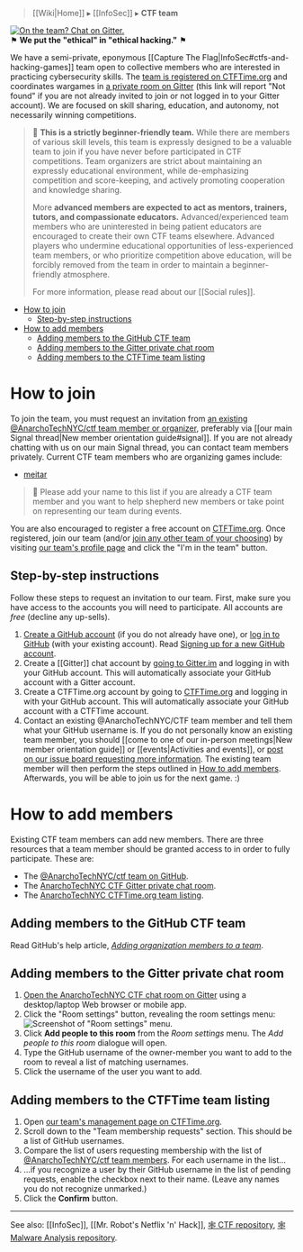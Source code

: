 > [[Wiki|Home]] ▸ [[InfoSec]] ▸ **CTF team**

[![On the team? Chat on Gitter.](https://badges.gitter.im/AnarchoTechNYC/CTF.svg)](https://gitter.im/AnarchoTechNYC/CTF)  
⚑ **We put the "ethical" in "ethical hacking."** ⚑

We have a semi-private, eponymous [[Capture The Flag|InfoSec#ctfs-and-hacking-games]] team open to collective members who are interested in practicing cybersecurity skills. The [team is registered on CTFTime.org](https://ctftime.org/team/34635) and coordinates wargames in [a private room on Gitter](https://gitter.im/AnarchoTechNYC/CTF) (this link will report "Not found" if you are not already invited to join or not logged in to your Gitter account). We are focused on skill sharing, education, and autonomy, not necessarily winning competitions.

> 🔰 **This is a strictly beginner-friendly team.** While there are members of various skill levels, this team is expressly designed to be a valuable team to join if you have never before participated in CTF competitions. Team organizers are strict about maintaining an expressly educational environment, while de-emphasizing competition and score-keeping, and actively promoting cooperation and knowledge sharing.
> 
> More **advanced members are expected to act as mentors, trainers, tutors, and compassionate educators.** Advanced/experienced team members who are uninterested in being patient educators are encouraged to create their own CTF teams elsewhere. Advanced players who undermine educational opportunities of less-experienced team members, or who prioritize competition above education, will be forcibly removed from the team in order to maintain a beginner-friendly atmosphere.
> 
> For more information, please read about our [[Social rules]].

* [How to join](#how-to-join)
  * [Step-by-step instructions](#step-by-step-instructions)
* [How to add members](#how-to-add-members)
  * [Adding members to the GitHub CTF team](#adding-members-to-the-github-ctf-team)
  * [Adding members to the Gitter private chat room](#adding-members-to-the-gitter-private-chat-room)
  * [Adding members to the CTFTime team listing](#adding-members-to-the-ctftime-team-listing)

# How to join

To join the team, you must request an invitation from [an existing @AnarchoTechNYC/ctf team member or organizer](https://github.com/orgs/AnarchoTechNYC/teams/ctf), preferably via [[our main Signal thread|New member orientation guide#signal]]. If you are not already chatting with us on our main Signal thread, you can contact team members privately. Current CTF team members who are organizing games include:

* [meitar](https://github.com/meitar)

> 📝 Please add your name to this list if you are already a CTF team member and you want to help shepherd new members or take point on representing our team during events.

You are also encouraged to register a free account on [CTFTime.org](https://ctftime.org/). Once registered, join our team (and/or [join any other team of your choosing](https://ctftime.org/faq/#team)) by visiting [our team's profile page](https://ctftime.org/team/34635) and click the "I'm in the team" button.

## Step-by-step instructions

Follow these steps to request an invitation to our team. First, make sure you have access to the accounts you will need to participate. All accounts are *free* (decline any up-sells).

1. [Create a GitHub account](https://github.com/join) (if you do not already have one), or [log in to GitHub](https://github.com/login) (with your existing account). Read [Signing up for a new GitHub account](https://help.github.com/articles/signing-up-for-a-new-github-account/).
1. Create a [[Gitter]] chat account by [going to Gitter.im](https://gitter.im/) and logging in with your GitHub account. This will automatically associate your GitHub account with a Gitter account.
1. Create a CTFTime.org account by going to [CTFTime.org](https://ctftime.org/) and logging in with your GitHub account. This will automatically associate your GitHub account with a CTFTime account.
1. Contact an existing @AnarchoTechNYC/CTF team member and tell them what your GitHub username is. If you do not personally know an existing team member, you should [[come to one of our in-person meetings|New member orientation guide]] or [[events|Activities and events]], or [post on our issue board requesting more information](https://github.com/AnarchoTechNYC/meta/issues/new). The existing team member will then perform the steps outlined in [How to add members](#how-to-add-members). Afterwards, you will be able to join us for the next game. :)

# How to add members

Existing CTF team members can add new members. There are three resources that a team member should be granted access to in order to fully participate. These are:

* The [@AnarchoTechNYC/ctf team on GitHub](https://github.com/orgs/AnarchoTechNYC/teams/ctf).
* The [AnarchoTechNYC CTF Gitter private chat room](https://gitter.im/AnarchoTechNYC/CTF).
* The [AnarchoTechNYC CTFTime.org team listing](https://ctftime.org/team/34635/).

## Adding members to the GitHub CTF team

Read GitHub's help article, [*Adding organization members to a team*](https://help.github.com/articles/adding-organization-members-to-a-team/).

## Adding members to the Gitter private chat room

1. [Open the AnarchoTechNYC CTF chat room on Gitter](https://gitter.im/AnarchoTechNYC/CTF) using a desktop/laptop Web browser or mobile app.
1. Click the "Room settings" button, revealing the room settings menu:  
  ![Screenshot of "Room settings" menu.](https://web.archive.org/web/20170216044910/https://i.imgur.com/cASsPCL.png)
1. Click **Add people to this room** from the *Room settings* menu. The *Add people to this room* dialogue will open.
1. Type the GitHub username of the owner-member you want to add to the room to reveal a list of matching usernames.
1. Click the username of the user you want to add.

## Adding members to the CTFTime team listing

1. Open [our team's management page on CTFTime.org](https://ctftime.org/team/34635/edit/#members).
1. Scroll down to the "Team membership requests" section. This should be a list of GitHub usernames.
1. Compare the list of users requesting membership with the list of [@AnarchoTechNYC/ctf team members](https://github.com/orgs/AnarchoTechNYC/teams/ctf). For each username in the list…
  1. …if you recognize a user by their GitHub username in the list of pending requests, enable the checkbox next to their name. (Leave any names you do not recognize unmarked.)
1. Click the **Confirm** button.

---

See also: [[InfoSec]], [[Mr. Robot's Netflix 'n' Hack]], [:spider_web: CTF repository](https://github.com/AnarchoTechNYC/CTF/#readme), [:spider_web: Malware Analysis repository](https://github.com/AnarchoTechNYC/malware-analysis/#readme).